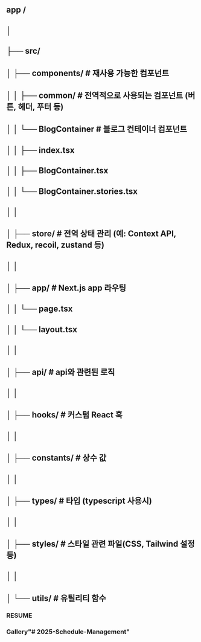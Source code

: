 ## app /
## │
## ├── src/                     
## │   ├── components/             # 재사용 가능한 컴포넌트
## │   │   ├── common/             # 전역적으로 사용되는 컴포넌트 (버튼, 헤더, 푸터 등)
## │   │   └── BlogContainer       # 블로그 컨테이너 컴포넌트
## │   │       ├── index.tsx           
## │   │       ├── BlogContainer.tsx   
## │   │       └── BlogContainer.stories.tsx
## │   │
## │   ├── store/                  # 전역 상태 관리 (예: Context API, Redux, recoil, zustand 등)
## │   │
## │   ├── app/                    # Next.js app 라우팅
## │   │   └── page.tsx         
## │   │   └── layout.tsx       
## │   │
## │   ├── api/                    # api와 관련된 로직
## │   │
## │   ├── hooks/                  # 커스텀 React 훅
## │   │
## │   ├── constants/              # 상수 값
## │   │
## │   ├── types/                  # 타입 (typescript 사용시)
## │   │  
## │   ├── styles/                 # 스타일 관련 파일(CSS, Tailwind 설정 등)
## │   │  
## │   └── utils/                  # 유틸리티 함수


### RESUME
### Gallery"# 2025-Schedule-Management" 
